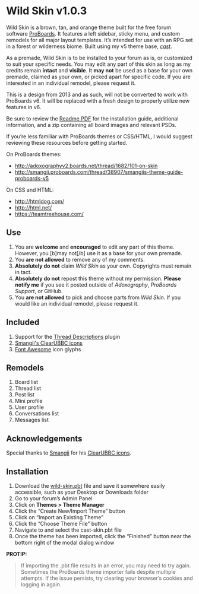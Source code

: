 # Wild Skin v1.0.3
Wild Skin is a brown, tan, and orange theme built for the free forum software [ProBoards](https://proboards.com/). It features a left sidebar, sticky menu, and custom remodels for all major layout templates. It’s intended for use with an RPG set in a forest or wilderness biome. Built using my v5 theme base, [*cast*](../elli-petersen/pbt-cast).

As a premade, Wild Skin is to be installed to your forum as is, or customized to suit your specific needs. You may edit any part of this skin as long as my credits remain **intact** and **visible**. It **may not** be used as a base for your own premade, claimed as your own, or picked apart for specific code. If you are interested in an individual remodel, please request it.

This is a design from 2013 and as such, will not be converted to work with ProBoards v6. It will be replaced with a fresh design to properly utilize new features in v6.

Be sure to review the [Readme PDF](wild-skin-readme.pdf) for the installation guide, additional information, and a zip containing all board images and relevant PSDs.

If you’re less familiar with ProBoards themes or CSS/HTML, I would suggest reviewing these resources before getting started.

On ProBoards themes:
* http://adoxographyv2.boards.net/thread/1682/101-on-skin
* http://smangii.proboards.com/thread/38907/smangiis-theme-guide-proboards-v5

On CSS and HTML:
* http://htmldog.com/
* http://html.net/
* https://teamtreehouse.com/

## Use
1. You are **welcome** and **encouraged** to edit any part of this theme. However, you [b]may not[/b] use it as a base for your own premade.
2. You **are not allowed** to remove any of my comments.
3. **Absolutely do not** claim *Wild Skin* as your own. Copyrights must remain in tact.
4. **Absolutely do not** repost this theme without my permission. **Please notify me** if you see it posted outside of *Adoxography*, *ProBoards Support*, or GitHub.
5. You **are not allowed** to pick and choose parts from *Wild Skin*. If you would like an individual remodel, please request it.

## Included
1. Support for the [Thread Descriptions](https://www.proboards.com/library/plugins/item/8) plugin
2. [Smangii's ClearUBBC icons](http://smangii.proboards.com/thread/38879/clearubbc-icons-perfect-any-theme)
3. [Font Awesome](https://fortawesome.github.io/Font-Awesome/) icon glyphs

## Remodels
1. Board list
2. Thread list
3. Post list
4. Mini profile
5. User profile
6. Conversations list
7. Messages list

## Acknowledgements
Special thanks to [Smangii](http://smangii.proboards.com/user/1) for his [ClearUBBC icons](http://smangii.proboards.com/thread/38879/clearubbc-icons-perfect-any-theme).

## Installation
1. Download the [wild-skin.pbt](wild-skin.pbt) file and save it somewhere easily accessible, such as your Desktop or Downloads folder
2. Go to your forum’s Admin Panel
3. Click on **Themes > Theme Manager**
4. Click the “Create New/Import Theme” button
5. Click on “Import an Existing Theme”
6. Click the “Choose Theme File” button
7. Navigate to and select the cast-skin.pbt file
8. Once the theme has been imported, click the “Finished” button near the bottom right of the modal dialog window


**PROTIP:**
> If importing the .pbt file results in an error, you may need to try again. Sometimes the ProBoards theme importer fails despite multiple attempts. If the issue persists, try clearing your browser’s cookies and logging in again.
